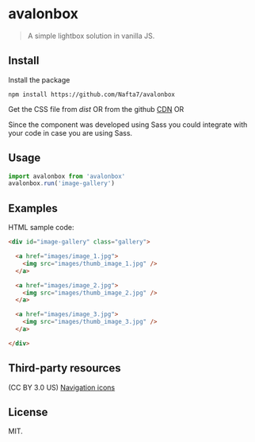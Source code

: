 # avalonbox

> A simple lightbox solution in vanilla JS.

## Install

Install the package
```
npm install https://github.com/Nafta7/avalonbox
```

Get the CSS file from *dist* OR from the github [CDN](https://cdn.rawgit.com/Nafta7/avalonbox/master/dest/avalonbox.css) OR

Since the component was developed using Sass you could integrate with your code in case you are using Sass.

## Usage

```js
import avalonbox from 'avalonbox'
avalonbox.run('image-gallery')
```

## Examples

HTML sample code:

```html
<div id="image-gallery" class="gallery">

  <a href="images/image_1.jpg">
    <img src="images/thumb_image_1.jpg" />
  </a>

  <a href="images/image_2.jpg">
    <img src="images/thumb_image_2.jpg" />
  </a>

  <a href="images/image_3.jpg">
    <img src="images/thumb_image_3.jpg" />
  </a>

</div>
```

## Third-party resources

(CC BY 3.0 US) [Navigation icons](https://thenounproject.com/fatahillah/collection/navigations-arrows-siji/)

## License

MIT.
